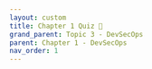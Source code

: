```yaml
---
layout: custom
title: Chapter 1 Quiz 📝
grand_parent: Topic 3 - DevSecOps
parent: Chapter 1 - DevSecOps
nav_order: 1
---
```


<div id="quiz">
    <link rel="stylesheet" href="https://cdnjs.cloudflare.com/ajax/libs/font-awesome/6.7.2/css/all.min.css">    
    <script src="https://cdn.jsdelivr.net/npm/canvas-confetti@1.6.0/dist/confetti.browser.min.js"></script>
    <style>
        #quiz {
            font-family: "Segoe UI", roboto, "Helvetica Neue", arial, sans-serif;
            line-height: 1.6;
            max-width: 800px;
            margin: 0 auto;
            padding: 20px;
            color: black;
        }

        #quiz header {
            text-align: center;
            margin-bottom: 20px;
            padding-bottom: 10px;
            border-bottom: 2px solid #eee;
        }

        #quiz .chapter-name {
            font-size: 30px;
            font-weight: bold;
            text-align: left;
        }

        #quiz .container {
            background-color: #f9f9f9;
            border-radius: 8px;
            padding: 2px 20px;
            margin-bottom: 20px;
            border: 2px solid lightgray;
        }

        #quiz .quiz-info {
            justify-content: space-between;
            margin-bottom: 20px;
            font-weight: bold;
        }

        #quiz .btn {
            font-size: 16px;
            display: inline-block;
            background-color: #315EEB;
            color: white;
            padding: 10px 20px;
            text-decoration: none;
            border-radius: 5px;
            font-weight: bold;
            margin-right: 10px;
            border: none;
            cursor: pointer;
        }

        #quiz .btn:hover {
            background-color: #1046e9;
        }

        #quiz .return-link {
            color: #315EEB;
            text-decoration: none;
        }

        #quiz .return-link:hover {
            text-decoration: underline;
        }

        #quiz .actions {
            text-align: center;
            margin-top: 30px;
        }

        #quiz p + ul, h3 + ul {
            margin-top: -15px;
        }

        #quiz h2 {
            font-size: 20px;
        }

        #quiz #quiz-container {
            display: none;
        }

        #quiz .progress-container {
            width: 100%;
            background-color: #e4e4e4;
            border-radius: 10px;
            margin: 20px 0 40px;
        }

        #quiz .progress-bar {
            height: 10px;
            background-color: #7253ed;
            border-radius: 9px;
            transition: width 0.3s ease;
        }

        #quiz .question-container {
            margin-bottom: 20px;
        }

        #quiz .options {
            margin: 15px 0;
        }

        #quiz .option {
            margin: 10px 0;
            padding: 10px;
            border: 1px solid #ddd;
            border-radius: 5px;
            cursor: pointer;
        }

        #quiz .option:hover {
            background-color: #f5f5f5;
        }

        #quiz .option.disabled {
            cursor: not-allowed;
            opacity: 0.7;
        }

        #quiz .option.selected {
            background-color: #e0e0e0;
        }

        #quiz .quiz-btn, .return-btn {
            width: 160px;
            background-color: #315EEB;
            color: white;
            border: none;
            padding: 10px 15px;
            text-align: center;
            display: inline-block;
            font-size: 16px;
            margin: 10px 2px;
            cursor: pointer;
            border-radius: 5px;
        }

        #quiz .return-btn {
            background-color: white;
            color: #315EEB;
            box-shadow: inset 0 0 0 2px #315EEB;
        }

        #quiz .quiz-btn:hover {
            background-color: #1046e9;
        }

        #quiz .return-btn:hover {
            text-decoration: underline;
        }

        #quiz .feedback-correct {
            background-color: #e7f9eb;
            padding: 0 20px;
            border-radius: 5px;
            border: 1px solid #54b56b;
            margin: 25px 0;
        }

        #quiz .feedback-incorrect {
            background-color: #fff4f4;
            padding: 0 20px;
            border-radius: 5px;
            border: 1px solid #df7d87;
            margin: 25px 0;
        }

        #quiz .hidden {
            display: none;
        }

        #quiz .quiz-complete {
            text-align: center;
        }
        
        #quiz #areas-for-review {
            text-align: left;
            background-color: #fef7ed;
            border-radius: 8px;
            border: 1px solid #ebcfa8;
            margin-bottom: 20px;
        }
        
        #quiz .review-section h3 {
            margin-bottom: 5px;
        }

        #quiz .review-item {
            text-align: left;
            margin-bottom: 15px;
            padding: 15px;
            border-radius: 5px;
        }

        #quiz .review-item.correct-review {
            background-color: #e7f9eb;
            border: 1px solid #54b56b;
        }

        #quiz .review-item.incorrect-review {
            background-color: #fff4f4;
            border: 1px solid #df7d87;
        }

        #quiz .review-question {
            font-size: 18px;
            font-weight: bold;
            margin-bottom: 8px;
        }

        #quiz .user-answer {
            color: #333;
            margin-left: 25px;
        }

        #quiz .option-letter {
            font-weight: bold;
            margin-right: 8px;
        }
        
        #quiz .score-container {
            display: flex;
            align-items: center;
            justify-content: left;
            background-color: #f9f9f9;
            border-radius: 8px;
            padding: 10px 20px;
            margin: 20px 0;
            border: 2px solid lightgray;
        }

        #quiz .score-circle {
            width: 100px;
            height: 100px;
            border-radius: 50%;
            background-color: #315EEB;
            color: white;
            display: flex;
            flex-direction: column;
            align-items: center;
            justify-content: center;
            font-weight: bold;
            margin-right: 15px;
        }
        
        #quiz .score-display {
            display: flex;
            align-items: baseline;
            justify-content: center;
        }

        #quiz .score-numerator {
            font-size: 32px;
            font-weight: bold;
            line-height: 1;
        }

        #quiz .score-divider {
            font-size: 24px;
            margin: 0 2px;
            line-height: 1;
        }

        #quiz .score-denominator {
            font-size: 20px;
            line-height: 1;
        }

        #quiz .completion-message {
            text-align: left;
            margin-left: 20px;
            <!-- flex-grow: 1; -->
            <!-- justify-content: left; -->
        }
    </style>

    <div id="intro-page">
        <header>
            <div class="chapter-name">Chapter 1 - DevSecOps</div>
        </header>
        
        <div class="container">
            <p>This quiz covers the key concepts from Chapter 1 - DevSecOps.</p>
            <p>You'll be tested on:</p>
            <ul>
                <li>The definition and core principles of DevSecOps in the software lifecycle</li>
                <li>The purpose and differences between shift-left and shift-right testing</li>
                <li>Key DevSecOps tools like IaC scanning, SAST/DAST, and container security</li>
            </ul>
        </div>

        <div class="quiz-info">
            <div>Number of questions: 7</div>
            <div>Estimated time: 5-7 minutes</div>
        </div>
        
        <div class="container">
            <h3>Instructions</h3>
            <ul>
                <li>Select the best answer for each multiple-choice question</li>
                <li>You'll receive immediate feedback after answering</li>
                <li>At the end, you'll see a summary of your results</li>
            </ul>
        </div>
        
        <div class="actions">
            <button id="start-quiz-btn" class="btn">Start Quiz</button>
            <a href="../index" class="return-link">Return to Chapter</a>
        </div>
    </div>
    
    <div id="quiz-container">
        <h3 style="font-weight: normal;" id="question-counter">Question 1 of 7</h3>
        <div class="progress-container">
            <div id="progress-bar" class="progress-bar"></div>
        </div>
        
        <div id="question-container" class="question-container"></div>
        
        <div id="options-container" class="options"></div>
        
        <button id="submit-btn" class="quiz-btn hidden">Submit Answer</button>
        
        <div id="feedback-container"></div>
        
        <button id="next-btn" class="quiz-btn hidden">Next Question</button>
    </div>
    
    <div id="quiz-complete" class="quiz-complete hidden">
        <div class="chapter-name">Quiz Completed!</div>
        
        <div class="score-container">
            <div class="score-circle">
                <div class="score-display">
                    <span class="score-numerator" id="score">0</span>
                    <span class="score-divider">/</span>
                    <span class="score-denominator" id="total-questions">7</span>
                </div>
                <div style="font-weight: normal;">correct</div>
            </div>
            <div class="completion-message">
                <h2 style="font-size: 24px; margin-top: 5px"></h2>
                <p></p>
            </div>
        </div>
                
        <h3 style="text-align: left; margin-top: 25px; margin-bottom: 5px;">Areas for Review</h3>
        <div id="areas-for-review">
            <ul style="margin-top: 10px; margin-left: 20px" id="review-list"></ul>
        </div>
        
        <div class="review-section">
            <h3 style="text-align: left;">Question Review</h3>
            <div id="question-review"></div>
        </div>
        
        <div>
            <button id="return-chapter" class="return-btn" onclick="window.location.href='../index'">Return to Chapter</button>
            <button id="next-chapter" class="quiz-btn" onclick="window.location.href='../../chapter-2-security-checks-in-CICD/index'">Next Chapter</button>
        </div>
    </div>

    <script type='module'>
        import { auth, db } from '../../../../../assets/js/firebase.js';
        import { ref, update } from "https://www.gstatic.com/firebasejs/11.6.0/firebase-database.js";
        import { onAuthStateChanged } from "https://www.gstatic.com/firebasejs/11.6.0/firebase-auth.js";

        const quizData = [
            {
                question: "What does 'DevSecOps' stand for?",
                options: [
                    "Developer Security Operations",
                    "Development, Security, Operations",
                    "Deployment, Services, Operations",
                    "Development, Security, Optimization"
                ],
                explanations: [
                    "It's a broader process, not just about developers.",
                    "DevSecOps integrates development, security, and operations practices.",
                    "DevSecOps is not about deployment services specifically.",
                    "The 'Ops' refers to Operations, not Optimization."
                ],
                correctAnswer: 1
            },
            {
                question: "What is the main goal of DevSecOps?",
                options: [
                    "To automate server infrastructure setup",
                    "To embed security practices throughout the entire development lifecycle",
                    "To delay security testing until after deployment",
                    "To eliminate the need for manual coding"
                ],
                explanations: [
                    "That relates to infrastructure as code, not the main goal of DevSecOps.",
                    "DevSecOps integrates security from initial design through final delivery.",
                    "DevSecOps emphasizes early and continuous security integration.",
                    "Manual coding is still essential."
                ],
                correctAnswer: 1
            },
            {
                question: "Why is it risky to defer security activities until the testing phase?",
                options: [
                    "Security risks might go unnoticed and cause severe impact later",
                    "It guarantees faster software delivery",
                    "It simplifies the design process",
                    "It ensures more robust features"
                ],
                explanations: [
                    "Late detection of risks can be costly and harmful.",
                    "Delaying security can slow progress due to late-detected vulnerabilities.",
                    "It complicates the entire SDLC instead.",
                    "Late security practices weaken overall software robustness."
                ],
                correctAnswer: 0
            },
            {
                question: "What does 'shift left' mean in DevSecOps?",
                options: [
                    "Moving testing activities earlier in the development process",
                    "Pushing features to production faster",
                    "Running final security checks in production",
                    "Outsourcing security tasks"
                ],
                explanations: [
                    "Shift left means testing and securing code earlier.",
                    "Shift left focuses on early security testing.",
                    "That's part of 'shift right.'",
                    "It's about internal team practices."
                ],
                correctAnswer: 0
            },
            {
                question: "What is 'shift right' testing focused on?",
                options: [
                    "Writing code for different platforms",
                    "Monitoring user behavior and security metrics after deployment",
                    "Delaying testing until product release",
                    "Automating build processes"
                ],
                explanations: [
                    "Platform coding isn't related to shift right.",
                    "Shift right involves observing and ensuring operational security post-release.",
                    "It's proactive monitoring, not delaying.",
                    "Automation relates to DevOps broadly, not specifically shift right."
                ],
                correctAnswer: 1
            },
            {
                question: "What does Infrastructure as Code (IaC) involve?",
                options: [
                    "Managing and provisioning infrastructure through code",
                    "Writing backend code for apps",
                    "Storing backup copies of source code",
                    "Manually updating server settings"
                ],
                explanations: [
                    "IaC automates the setup of servers, networks, and more via code.",
                    "IaC is about infrastructure setup, not app logic.",
                    "That's source control, not infrastructure management.",
                    "IaC replaces manual updates with automated scripts."
                ],
                correctAnswer: 0
            },
            {
                question: "What does Dynamic Application Security Testing (DAST) focus on?",
                options: [
                    "Testing the application while it is running",
                    "Scanning infrastructure setup files",
                    "Checking code before it compiles",
                    "Monitoring server traffic logs"
                ],
                explanations: [
                    "DAST simulates attacks against a live, running application.",
                    "DAST targets live application vulnerabilities, not infrastructure.",
                    "That's Static Application Security Testing (SAST).",
                    "DAST targets applications, not network traffic alone."
                ],
                correctAnswer: 0
            },
            {
                question: "What is the purpose of Static Application Security Testing (SAST)?",
                options: [
                    "Testing database queries under load",
                    "Scanning source code for vulnerabilities before compilation",
                    "Testing a running application's defenses",
                    "Checking user interface consistency"
                ],
                explanations: [
                    "Database load testing is separate from SAST.",
                    "SAST examines source code directly to find security flaws early.",
                    "SAST analyzes code before it even compiles.",
                    "SAST is for security vulnerabilities, not UI quality."
                ],
                correctAnswer: 1
            },
            {
                question: "What is a container?",
                options: [
                    "A physical server for storing databases",
                    "A type of cybersecurity firewall",
                    "A lightweight package containing code and all dependencies needed to run it",
                    "A backup file stored in the cloud"
                ],
                explanations: [
                    "Containers are software-based.",
                    "Containers are not security firewalls.",
                    "Containers bundle applications and dependencies into portable units.",
                    "Containers run applications, not store backups."
                ],
                correctAnswer: 2
            },
            {
                question: "What does a container image contain?",
                options: [
                    "Only the source code",
                    "A complete copy of a virtual machine",
                    "An executable bundle of the application and its dependencies",
                    "A list of all the company's servers"
                ],
                explanations: [
                    "It includes more than just source code.",
                    "Containers are much lighter than full virtual machines.",
                    "A container image includes everything the container needs to run.",
                    "Container images are unrelated to server inventories."
                ],
                correctAnswer: 2
            }
        ];

        let currentQuestion = 0;
        let score = 0;
        let userAnswers = [];
        let selectedOption = null;
        let answerSubmitted = false;

        const introPage = document.getElementById('intro-page');
        const startQuizBtn = document.getElementById('start-quiz-btn');
        const questionContainer = document.getElementById('question-container');
        const optionsContainer = document.getElementById('options-container');
        const submitBtn = document.getElementById('submit-btn');
        const nextBtn = document.getElementById('next-btn');
        const feedbackContainer = document.getElementById('feedback-container');
        const questionCounter = document.getElementById('question-counter');
        const progressBar = document.getElementById('progress-bar');
        const quizContainer = document.getElementById('quiz-container');
        const quizComplete = document.getElementById('quiz-complete');
        const scoreDisplay = document.getElementById('score');
        const totalQuestionsDisplay = document.getElementById('total-questions');
        const reviewList = document.getElementById('review-list');
        const questionReview = document.getElementById('question-review');
        const returnChapterBtn = document.getElementById('return-chapter');
        const nextChapterBtn = document.getElementById('next-chapter');
        const quizInfo = document.querySelector('.quiz-info');
        
        quizInfo.innerHTML = `
            <div>Number of questions: ${quizData.length}</div>
            <div>Estimated time: ${Math.round(quizData.length * 0.75)}-${Math.ceil(quizData.length * 1.25)} minutes</div>
        `;

        startQuizBtn.addEventListener('click', () => {
            introPage.style.display = 'none';
            quizContainer.style.display = 'block';
            initQuiz();
        });

        function initQuiz() {
            showQuestion();
            totalQuestionsDisplay.textContent = quizData.length;
        }

        function showQuestion() {
            answerSubmitted = false;
            const question = quizData[currentQuestion];
            questionContainer.innerHTML = `<h3>${question.question}</h3>`;
            
            optionsContainer.innerHTML = '';
            const optionLetters = ['A', 'B', 'C', 'D'];
            question.options.forEach((option, index) => {
                const optionElement = document.createElement('div');
                optionElement.className = 'option';
                optionElement.innerHTML = `<span class="option-letter">${optionLetters[index]}.</span> ${option}`;
                optionElement.dataset.index = index;
                optionElement.addEventListener('click', selectOption);
                optionsContainer.appendChild(optionElement);
            });
            
            questionCounter.textContent = `Question ${currentQuestion + 1} of ${quizData.length}`;
            progressBar.style.width = `${(currentQuestion / quizData.length) * 100}%`;
            
            submitBtn.classList.add('hidden');
            nextBtn.classList.add('hidden');
            feedbackContainer.innerHTML = '';
            
            if (currentQuestion === quizData.length - 1) {
                nextBtn.textContent = 'See Results';
            } else {
                nextBtn.textContent = 'Next Question';
            }
        }

        function selectOption(e) {
            if (answerSubmitted) return;
            
            document.querySelectorAll('.option').forEach(option => {
                option.classList.remove('selected');
            });
            
            e.target.classList.add('selected');
            selectedOption = e.target.dataset.index;
            
            submitBtn.classList.remove('hidden');
        }

        submitBtn.addEventListener('click', () => {
            if (selectedOption === null) return;
            
            answerSubmitted = true;
            
            document.querySelectorAll('.option').forEach(option => {
                option.classList.add('disabled');
            });
            
            const question = quizData[currentQuestion];
            const selectedIndex = parseInt(selectedOption);
            const isCorrect = selectedIndex === question.correctAnswer;
            
            userAnswers.push({
                question: question.question,
                userAnswer: question.options[selectedIndex],
                correctAnswer: question.options[question.correctAnswer],
                isCorrect: isCorrect
            });
            
            if (isCorrect) {
                score++;
                launchConfetti(submitBtn);
                showCorrectFeedback();
            } else {
                showIncorrectFeedback();
            }
            progressBar.style.width = `${((currentQuestion + 1) / quizData.length) * 100}%`;

            submitBtn.classList.add('hidden');
            nextBtn.classList.remove('hidden');
        });

        function launchConfetti(button) {
            const rect = button.getBoundingClientRect();
            const x = (rect.left + rect.width/2) / window.innerWidth;
            const y = (rect.top + rect.height/2) / window.innerHeight;
            
            confetti({
                particleCount: 50,
                spread: 50,
                origin: {x, y},
                startVelocity: 20,
                gravity: 0.5,
                ticks: 50,
                colors: ['#315EEB', '#7253ed', '#54b56b'],
            });
        }

        function showCorrectFeedback() {
            const question = quizData[currentQuestion];
            feedbackContainer.innerHTML = `
                <div class="feedback-correct">
                    <p style="color: green; font-size: 18px"><strong><i class="fa-solid fa-circle-check"></i> Correct!</strong></p>
                    <p><strong>You selected:</strong> ${question.options[question.correctAnswer]}</p>
                    <p style="margin-left: 20px">${question.explanations[question.correctAnswer]}</p>
                </div>
            `;
        }

        function showIncorrectFeedback() {
            const question = quizData[currentQuestion];
            feedbackContainer.innerHTML = `
                <div class="feedback-incorrect">
                    <p style="color: red; font-size: 18px"><strong><i class="fa-solid fa-circle-xmark"></i> Incorrect</strong></p>
                    <p><strong>You selected:</strong> ${question.options[selectedOption]}</p>
                    <p style="margin-left: 20px">${question.explanations[selectedOption]}</p>
                    <p><strong style="color: green">Correct answer:</strong> ${question.options[question.correctAnswer]}</p>
                    <p style="margin-left: 20px">${question.explanations[question.correctAnswer]}</p>
                </div>
            `;
        }

        nextBtn.addEventListener('click', () => {
            currentQuestion++;
            
            if (currentQuestion < quizData.length) {
                showQuestion();
                selectedOption = null;
            } else {
                completeQuiz();
            }
        });

        function completeQuiz() {
            quizContainer.style.display = 'none';
            quizComplete.classList.remove('hidden');
            
            scoreDisplay.textContent = score;
            
            const percentage = (score / quizData.length) * 100;
            const quizName = "DevSecOps";
            
            const completionMessage = document.querySelector('.completion-message h2');
            const completionSubtext = document.querySelector('.completion-message p');
            
            if (percentage >= 75) {
                completionMessage.textContent = 'Good job!';
                completionSubtext.innerHTML = `You've completed the ${quizName} quiz`;
            } else {
                completionMessage.textContent = 'Good effort';
                completionSubtext.innerHTML = `
                    <div style="margin-bottom: 8px; color: #666;">Score at least 75% to pass the quiz</div>
                    <a href="../index" class="return-link">Review this chapter</a>
                `;
            }
            
            const incorrectQuestions = userAnswers.filter(answer => !answer.isCorrect);
            if (incorrectQuestions.length > 0) {
                reviewList.innerHTML = incorrectQuestions.map(q => 
                    `<li>${q.question}</li>`
                ).join('');
            } else {
                reviewList.innerHTML = "<li>No areas need review</li>";
            }
            
            questionReview.innerHTML = userAnswers.map((answer, index) => {
                return `
                    <div class="review-item ${answer.isCorrect ? 'correct-review' : 'incorrect-review'}">
                        <div class="review-question">
                            <i class="${answer.isCorrect ? 'fa-solid fa-circle-check' : 'fa-solid fa-circle-xmark'}" style="color: ${answer.isCorrect ? 'green' : 'red'}"></i>
                                Question ${index + 1}: ${answer.question}
                        </div>
                        <div class="user-answer ${answer.isCorrect ? 'correct' : 'incorrect'}">
                            Your answer: ${answer.userAnswer} ${answer.isCorrect ? '' : ''}
                        </div>
                        ${!answer.isCorrect ? `
                            <div style="color: #00ab41; margin-left: 25px">
                                Correct answer: ${answer.correctAnswer}
                            </div>
                        ` : ''}
                    </div>
                `;
            }).join('');

            onAuthStateChanged(auth, (user) => {
                if (user) {
                    const quizRef = ref(db, "users/" + user.uid + "/" + "DevSecOps");

                    let status = "Failed";
                    let passed = false;
                    if (percentage >= 75) {
                        status = "Passed";
                        passed = true;
                    }

                    const today = new Date();
                    const formatted = `${today.getMonth() + 1}/${today.getDate()}/${today.getFullYear()}`;

                    const outcome = score + "/" + quizData.length;

                    update(quizRef, {
                        score: outcome,
                        date: formatted,
                        passed: passed,
                        status: status
                    })
                }
            });
        }
    </script>
</div>
